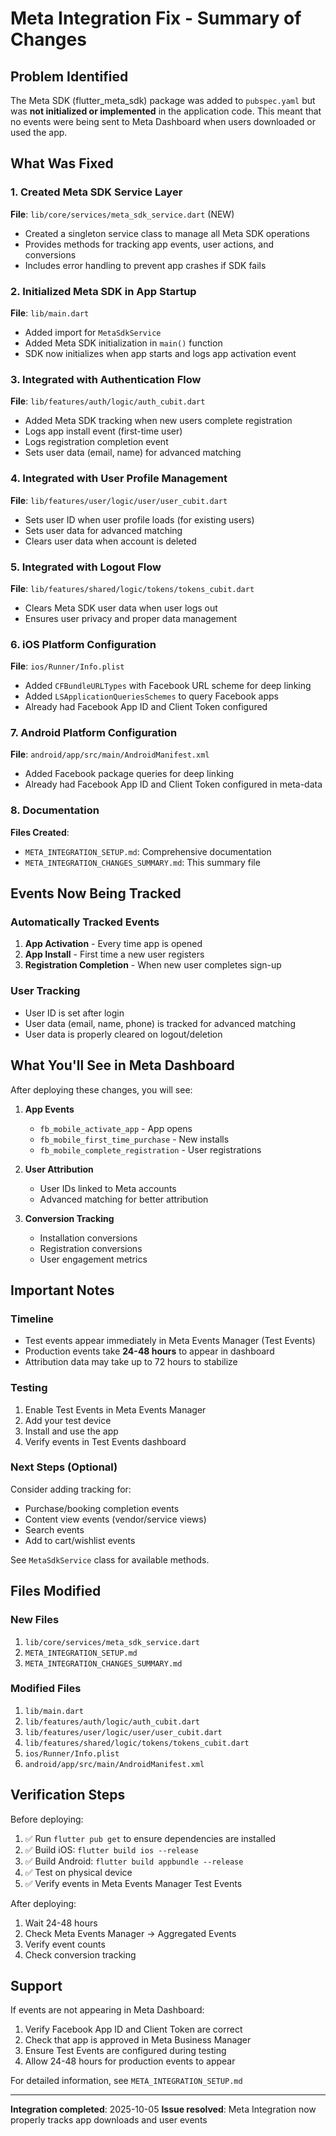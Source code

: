 # Meta Integration Fix - Summary of Changes

## Problem Identified
The Meta SDK (flutter_meta_sdk) package was added to `pubspec.yaml` but was **not initialized or implemented** in the application code. This meant that no events were being sent to Meta Dashboard when users downloaded or used the app.

## What Was Fixed

### 1. Created Meta SDK Service Layer
**File**: `lib/core/services/meta_sdk_service.dart` (NEW)
- Created a singleton service class to manage all Meta SDK operations
- Provides methods for tracking app events, user actions, and conversions
- Includes error handling to prevent app crashes if SDK fails

### 2. Initialized Meta SDK in App Startup
**File**: `lib/main.dart`
- Added import for `MetaSdkService`
- Added Meta SDK initialization in `main()` function
- SDK now initializes when app starts and logs app activation event

### 3. Integrated with Authentication Flow
**File**: `lib/features/auth/logic/auth_cubit.dart`
- Added Meta SDK tracking when new users complete registration
- Logs app install event (first-time user)
- Logs registration completion event
- Sets user data (email, name) for advanced matching

### 4. Integrated with User Profile Management
**File**: `lib/features/user/logic/user/user_cubit.dart`
- Sets user ID when user profile loads (for existing users)
- Sets user data for advanced matching
- Clears user data when account is deleted

### 5. Integrated with Logout Flow
**File**: `lib/features/shared/logic/tokens/tokens_cubit.dart`
- Clears Meta SDK user data when user logs out
- Ensures user privacy and proper data management

### 6. iOS Platform Configuration
**File**: `ios/Runner/Info.plist`
- Added `CFBundleURLTypes` with Facebook URL scheme for deep linking
- Added `LSApplicationQueriesSchemes` to query Facebook apps
- Already had Facebook App ID and Client Token configured

### 7. Android Platform Configuration
**File**: `android/app/src/main/AndroidManifest.xml`
- Added Facebook package queries for deep linking
- Already had Facebook App ID and Client Token configured in meta-data

### 8. Documentation
**Files Created**:
- `META_INTEGRATION_SETUP.md`: Comprehensive documentation
- `META_INTEGRATION_CHANGES_SUMMARY.md`: This summary file

## Events Now Being Tracked

### Automatically Tracked Events
1. **App Activation** - Every time app is opened
2. **App Install** - First time a new user registers
3. **Registration Completion** - When new user completes sign-up

### User Tracking
- User ID is set after login
- User data (email, name, phone) is tracked for advanced matching
- User data is properly cleared on logout/deletion

## What You'll See in Meta Dashboard

After deploying these changes, you will see:

1. **App Events**
   - `fb_mobile_activate_app` - App opens
   - `fb_mobile_first_time_purchase` - New installs
   - `fb_mobile_complete_registration` - User registrations

2. **User Attribution**
   - User IDs linked to Meta accounts
   - Advanced matching for better attribution

3. **Conversion Tracking**
   - Installation conversions
   - Registration conversions
   - User engagement metrics

## Important Notes

### Timeline
- Test events appear immediately in Meta Events Manager (Test Events)
- Production events take **24-48 hours** to appear in dashboard
- Attribution data may take up to 72 hours to stabilize

### Testing
1. Enable Test Events in Meta Events Manager
2. Add your test device
3. Install and use the app
4. Verify events in Test Events dashboard

### Next Steps (Optional)
Consider adding tracking for:
- Purchase/booking completion events
- Content view events (vendor/service views)
- Search events
- Add to cart/wishlist events

See `MetaSdkService` class for available methods.

## Files Modified

### New Files
1. `lib/core/services/meta_sdk_service.dart`
2. `META_INTEGRATION_SETUP.md`
3. `META_INTEGRATION_CHANGES_SUMMARY.md`

### Modified Files
1. `lib/main.dart`
2. `lib/features/auth/logic/auth_cubit.dart`
3. `lib/features/user/logic/user/user_cubit.dart`
4. `lib/features/shared/logic/tokens/tokens_cubit.dart`
5. `ios/Runner/Info.plist`
6. `android/app/src/main/AndroidManifest.xml`

## Verification Steps

Before deploying:
1. ✅ Run `flutter pub get` to ensure dependencies are installed
2. ✅ Build iOS: `flutter build ios --release`
3. ✅ Build Android: `flutter build appbundle --release`
4. ✅ Test on physical device
5. ✅ Verify events in Meta Events Manager Test Events

After deploying:
1. Wait 24-48 hours
2. Check Meta Events Manager → Aggregated Events
3. Verify event counts
4. Check conversion tracking

## Support

If events are not appearing in Meta Dashboard:
1. Verify Facebook App ID and Client Token are correct
2. Check that app is approved in Meta Business Manager
3. Ensure Test Events are configured during testing
4. Allow 24-48 hours for production events to appear

For detailed information, see `META_INTEGRATION_SETUP.md`

---
**Integration completed**: 2025-10-05
**Issue resolved**: Meta Integration now properly tracks app downloads and user events
